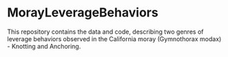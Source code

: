 # MorayLeverageBehaviors
This repository contains the data and code, describing two genres of leverage behaviors observed in the California moray (Gymnothorax modax) - Knotting and Anchoring. 
